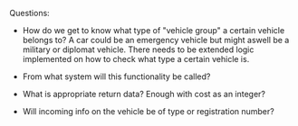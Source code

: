 Questions:

* How do we get to know what type of "vehicle group" a certain vehicle belongs to?
A car could be an emergency vehicle but might aswell be a military or diplomat vehicle. 
There needs to be extended logic implemented on how to check what type a certain vehicle is. 


* From what system will this functionality be called?


* What is appropriate return data? Enough with cost as an integer?


* Will incoming info on the vehicle be of type or registration number? 

